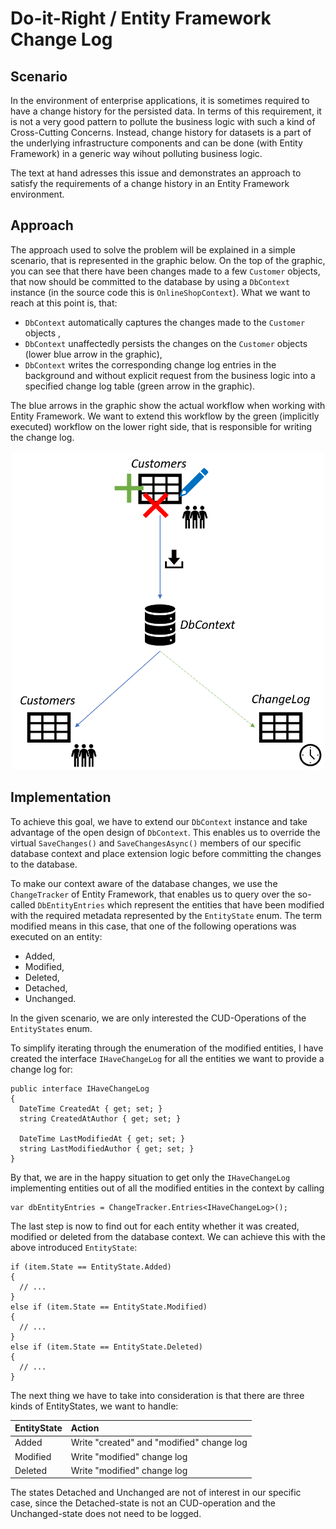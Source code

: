 # Do-it-Right / Entity Framework Change Log

## Scenario

In the environment of enterprise applications, it is sometimes required to have a change history for the persisted data.
In terms of this requirement, it is not a very good pattern to pollute the business logic with such a kind of Cross-Cutting Concerns.
Instead, change history for datasets is a part of the underlying infrastructure components and can be done (with Entity Framework) in a generic way wihout polluting business logic.

The text at hand adresses this issue and demonstrates an approach to satisfy the requirements of a change history in an Entity Framework environment.

## Approach

The approach used to solve the problem will be explained in a simple scenario, that is represented in the graphic below.
On the top of the graphic, you can see that there have been changes made to a few `Customer` objects, that now should be committed to the database by using a `DbContext` instance (in the source code this is `OnlineShopContext`). What we want to reach at this point is, that:
* `DbContext` automatically captures the changes made to the `Customer` objects ,
* `DbContext` unaffectedly persists the changes on the `Customer` objects (lower blue arrow in the graphic),
* `DbContext` writes the corresponding change log entries in the background and without explicit request from the business logic into a specified change log table (green arrow in the graphic).

The blue arrows in the graphic show the actual workflow when working with Entity Framework. We want to extend this workflow by the green (implicitly executed) workflow on the lower right side, that is responsible for writing the change log.

<p align="center">
  <img src="https://github.com/p18e3/Do-it-Right-EF_ChangeLog/blob/master/Approach.png" width="500" />
</p>

## Implementation

To achieve this goal, we have to extend our `DbContext` instance and take advantage of the open design of `DbContext`. This enables us to override the virtual `SaveChanges()` and `SaveChangesAsync()` members of our specific database context and place extension logic before committing the changes to the database.

To make our context aware of the database changes, we use the `ChangeTracker` of Entity Framework, that enables us to query over the so-called `DbEntityEntries` which represent the entities that have been modified with the required metadata represented by the `EntityState` enum. The term modified means in this case, that one of the following operations was executed on an entity:

* Added,
* Modified,
* Deleted,
* Detached,
* Unchanged.

In the given scenario, we are only interested the CUD-Operations of the `EntityStates` enum.

To simplify iterating through the enumeration of the modified entities, I have created the interface `IHaveChangeLog` for all the entities we want to provide a change log for:

```CSharp
public interface IHaveChangeLog
{
  DateTime CreatedAt { get; set; }
  string CreatedAtAuthor { get; set; }
  
  DateTime LastModifiedAt { get; set; }
  string LastModifiedAuthor { get; set; }        
}
```

By that, we are in the happy situation to get only the `IHaveChangeLog` implementing entities out of all the modified entities in the context by calling

```CSharp
var dbEntityEntries = ChangeTracker.Entries<IHaveChangeLog>();
```

The last step is now to find out for each entity whether it was created, modified or deleted from the database context.
We can achieve this with the above introduced `EntityState`:

```CSharp
if (item.State == EntityState.Added)
{
  // ...                   
}
else if (item.State == EntityState.Modified)
{
  // ...
}
else if (item.State == EntityState.Deleted)
{
  // ...
}
```

The next thing we have to take into consideration is that there are three kinds of EntityStates, we want to handle:

| EntityState | Action |
|:------------|:-------|
|Added|Write "created" and "modified" change log|
|Modified|Write "modified" change log|
|Deleted|Write "modified" change log|

The states Detached and Unchanged are not of interest in our specific case, since the Detached-state is not an CUD-operation and the Unchanged-state does not need to be logged.
